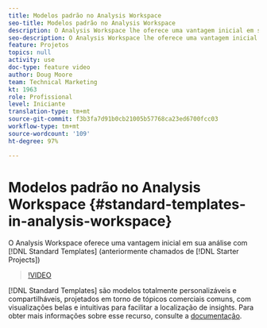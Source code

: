 ```yaml
---
title: Modelos padrão no Analysis Workspace
seo-title: Modelos padrão no Analysis Workspace
description: O Analysis Workspace lhe oferece uma vantagem inicial em sua análise com os modelos padrão (anteriormente chamados de projetos iniciais)
seo-description: O Analysis Workspace lhe oferece uma vantagem inicial em sua análise com os modelos padrão (anteriormente chamados de projetos iniciais)
feature: Projetos
topics: null
activity: use
doc-type: feature video
author: Doug Moore
team: Technical Marketing
kt: 1963
role: Profissional
level: Iniciante
translation-type: tm+mt
source-git-commit: f3b3fa7d91b0cb21005b57768ca23ed6700fcc03
workflow-type: tm+mt
source-wordcount: '109'
ht-degree: 97%

---
```



# Modelos padrão no Analysis Workspace {#standard-templates-in-analysis-workspace}

O Analysis Workspace oferece uma vantagem inicial em sua análise com [!DNL Standard Templates] (anteriormente chamados de [!DNL Starter Projects])

>[!VIDEO](https://video.tv.adobe.com/v/23960/?quality=12)

[!DNL Standard Templates] são modelos totalmente personalizáveis e compartilháveis, projetados em torno de tópicos comerciais comuns, com visualizações belas e intuitivas para facilitar a localização de insights. Para obter mais informações sobre esse recurso, consulte a [documentação](https://marketing.adobe.com/resources/help/pt_BR/analytics/analysis-workspace/starter_projects.html).
